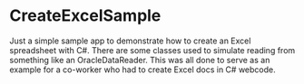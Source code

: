 # CreateExcelSample
Just a simple sample app to demonstrate how to create an Excel spreadsheet with C#. There are some classes used to simulate reading from something like an OracleDataReader. This was all done to serve as an example for a co-worker who had to create Excel docs in C# webcode.
